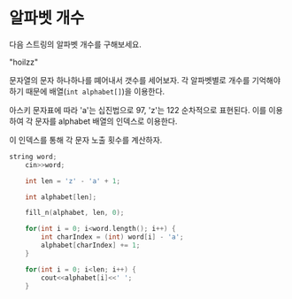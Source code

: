 # 알파벳 개수

다음 스트링의 알파벳 개수를 구해보세요.

"hoilzz"

문자열의 문자 하나하나를 뗴어내서 갯수를 세어보자.
각 알파벳별로 개수를 기억해야 하기 때문에 배열(`int alphabet[]`)을 이용한다.

아스키 문자표에 따라 'a'는 십진법으로 97, 'z'는 122 순차적으로 표현된다.
이를 이용하여 각 문자를 alphabet 배열의 인덱스로 이용한다.

이 인덱스를 통해 각 문자 노출 횟수를 계산하자.

```C
string word;
    cin>>word;

    int len = 'z' - 'a' + 1;

    int alphabet[len];

    fill_n(alphabet, len, 0);

    for(int i = 0; i<word.length(); i++) {
        int charIndex = (int) word[i] - 'a';
        alphabet[charIndex] += 1;
    }

    for(int i = 0; i<len; i++) {
        cout<<alphabet[i]<<' ';
    }
```
